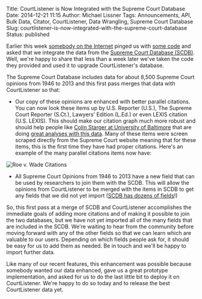 Title: CourtListener is Now Integrated with the Supreme Court Database
Date: 2014-12-21 11:15
Author: Michael Lissner
Tags: Announcements, API, Bulk Data, Citator, CourtListener, Data Wrangling, Supreme Court Database
Slug: courtlistener-is-now-integrated-with-the-supreme-court-database
Status: published

Earlier this week [somebody on the
Internet](https://github.com/ariddell "https://xkcd.com/386/") pinged us
with [some
code](https://github.com/freelawproject/courtlistener/issues/319) and
asked that we integrate the data from the [Supreme Court Database
(SCDB)](http://scdb.wustl.edu/about.php). Well, we're happy to share
that less than a week later we've taken the code they provided and used
it to upgrade CourtListener's database.

The Supreme Court Database includes data for about 8,500 Supreme Court
opinions from 1946 to 2013 and this first pass merges that data with
CourtListener so that:

-   Our copy of these opinions are enhanced with better parallel
    citations. You can now look these items up by U.S. Reporter (U.S.),
    The Supreme Court Reporter (S.Ct.), Lawyers' Edition (L.Ed.) or even
    LEXIS citation (U.S. LEXIS). This should make our citation graph
    much more robust and should help people like [Colin Starger at
    University of
    Baltimore](http://law.ubalt.edu/faculty/profiles/starger.cfm) that
    are doing [great analyses with this
    data](http://law.ubalt.edu/faculty/scotus-mapping/index.cfm). Many
    of these items were screen scraped directly from the Supreme Court
    website meaning that for these items, this is the first time they
    have had proper citations. Here's an example of the many parallel
    citations items now have:

![Roe v. Wade
Citations]({static}/images/Screenshot-from-2014-12-21-103557.png)

-   All Supreme Court Opinions from 1946 to 2013 have a new field that
    can be used by researchers to join them with the SCDB. This will
    allow the opinions from CourtListener to be merged with the items in
    SCDB to get any fields that we did not yet import ([SCDB has dozens
    of fields](http://scdb.wustl.edu/documentation.php)!)

So, this first pass at a merge of SCDB and CourtListener accomplishes
the immediate goals of adding more citations and of making it possible
to join the two databases, but we have not yet imported all of the many
fields that are included in the SCDB. We're waiting to hear from the
community before moving forward with any of the other fields so that we
can learn which are valuable to our users. Depending on which fields
people ask for, it should be easy for us to add them as needed. Be in
touch and we'll be happy to import further data.

Like many of our recent features, this enhancement was possible because
somebody wanted our data enhanced, gave us a great prototype
implementation, and asked for us to do the last little bit to deploy it
on CourtListener. We're happy to do so today and to release the best
CourtListener data yet.

